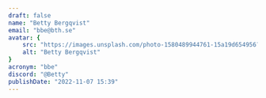 ```yaml
---
draft: false
name: "Betty Bergqvist"
email: "bbe@bth.se"
avatar: {
    src: "https://images.unsplash.com/photo-1580489944761-15a19d654956?&fit=crop&w=280",
    alt: "Betty Bergqvist"
}
acronym: "bbe"
discord: "@Betty"
publishDate: "2022-11-07 15:39"
---
```

